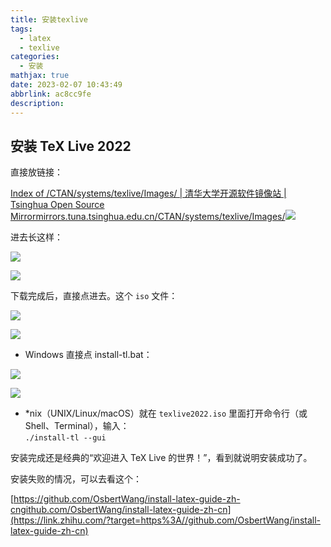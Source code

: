 ```yaml
---
title: 安装texlive
tags:
  - latex
  - texlive
categories:
  - 安装
mathjax: true
date: 2023-02-07 10:43:49
abbrlink: ac8cc9fe
description:
---
```


## 安装 TeX Live 2022

直接放链接：

[Index of /CTAN/systems/texlive/Images/ | 清华大学开源软件镜像站 | Tsinghua Open Source Mirrormirrors.tuna.tsinghua.edu.cn/CTAN/systems/texlive/Images/![](https://pic2.zhimg.com/v2-a499da38f64f022186b52926258c5b5d_ipico.jpg)](https://link.zhihu.com/?target=https%3A//mirrors.tuna.tsinghua.edu.cn/CTAN/systems/texlive/Images/)

进去长这样：

![](https://pic1.zhimg.com/v2-05176c5944d988357dd4a88e65049584_b.jpg)

![](https://pic1.zhimg.com/80/v2-05176c5944d988357dd4a88e65049584_720w.jpg)

下载完成后，直接点进去。这个 `iso` 文件：

![](https://pic2.zhimg.com/v2-65f8c8a646246ff11312290948816a05_b.jpg)

![](https://pic2.zhimg.com/80/v2-65f8c8a646246ff11312290948816a05_720w.jpg)

-   Windows 直接点 install-tl.bat：

![](https://pic4.zhimg.com/v2-917de4a85b313c1309c537c0a0d6fc0f_b.jpg)

![](https://pic4.zhimg.com/80/v2-917de4a85b313c1309c537c0a0d6fc0f_720w.webp)

-   \*nix（UNIX/Linux/macOS）就在 `texlive2022.iso` 里面打开命令行（或Shell、Terminal），输入：  
    `./install-tl --gui`

安装完成还是经典的“欢迎进入 TeX Live 的世界！”，看到就说明安装成功了。

安装失败的情况，可以去看这个：

[https://github.com/OsbertWang/install-latex-guide-zh-cngithub.com/OsbertWang/install-latex-guide-zh-cn](https://link.zhihu.com/?target=https%3A//github.com/OsbertWang/install-latex-guide-zh-cn)
